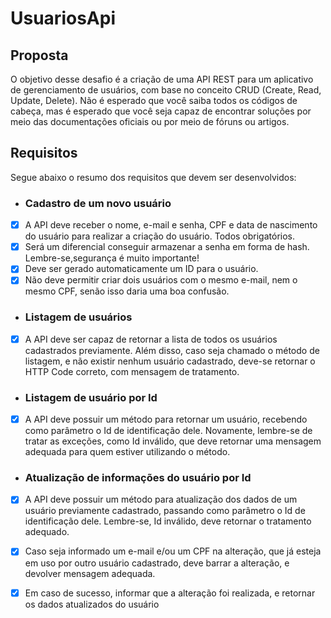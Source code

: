 # UsuariosApi

## Proposta

O objetivo desse desafio é a criação de uma API REST para um aplicativo de gerenciamento de usuários, com base no conceito CRUD (Create, Read, Update, Delete). Não é esperado que você saiba todos os códigos de cabeça, mas é esperado que você seja capaz de encontrar soluções por meio das documentações oficiais ou por meio de fóruns ou artigos.

## Requisitos

Segue abaixo o resumo dos requisitos que devem ser desenvolvidos:

- ### Cadastro de um novo usuário
- [x] A API deve receber o nome, e-mail e senha, CPF e data de nascimento do usuário para realizar a criação do usuário. Todos obrigatórios.
- [x] Será um diferencial conseguir armazenar a senha em forma de hash. Lembre-se,segurança é muito importante!
- [x] Deve ser gerado automaticamente um ID para o usuário.
- [x] Não deve permitir criar dois usuários com o mesmo e-mail, nem o mesmo CPF, senão isso daria uma boa confusão.

- ### Listagem de usuários
- [x] A API deve ser capaz de retornar a lista de todos os usuários cadastrados previamente. Além disso, caso seja chamado o método de listagem, e não existir nenhum usuário cadastrado, deve-se retornar o HTTP Code correto, com mensagem de tratamento.

- ### Listagem de usuário por Id
- [x] A API deve possuir um método para retornar um usuário, recebendo como parâmetro o Id de identificação dele. Novamente, lembre-se de tratar as exceções, como Id inválido, que deve retornar uma mensagem adequada para quem estiver utilizando o método.

- ### Atualização de informações do usuário por Id
- [x] A API deve possuir um método para atualização dos dados de um usuário previamente cadastrado, passando como parâmetro o Id de identificação dele. Lembre-se, Id inválido, deve retornar o tratamento adequado.
- [x] Caso seja informado um e-mail e/ou um CPF na alteração, que já esteja em uso por outro usuário cadastrado, deve barrar a alteração, e devolver mensagem adequada.
- [x] Em caso de sucesso, informar que a alteração foi realizada, e retornar os dados atualizados do usuário



